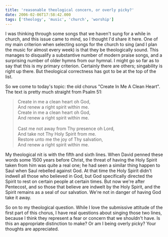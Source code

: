 ```yaml
---
title: 'reasonable theological concern, or overly picky?'
date: 2006-02-06T17:58:42.000
tags: ['theology', 'music', 'church', 'worship']
---
```


I was thinking through some songs that we haven't sung for a while in church, and this issue came to mind, so I thought I'd share it here. One of my main criterion when selecting songs for the church to sing (and I plan the music for almost every week) is that they be theologically sound. This manages to disqualify a substantive number of modern praise songs, and a surprising number of older hymns from our hymnal. I might go so far as to say that this is my primary criterion. Certainly there are others; singability is right up there. But theological correctness has got to be at the top of the list.

So we come to today's topic: the old chorus "Create In Me A Clean Heart". The text is pretty much straight from Psalm 51:

> Create in me a clean heart oh God,  
> And renew a right spirit within me.  
> Create in me a clean heart oh God,  
> And renew a right spirit within me.  
> <br/>
> Cast me not away from Thy presence oh Lord,  
> And take not Thy Holy Spirit from me.  
> Restore unto me the joy of Thy salvation,  
> And renew a right spirit within me.

My theological nit is with the fifth and sixth lines. When David penned these words some 1500 years before Christ, the threat of having the Holy Spirit taken from him was quite a real one; he had seen a similar thing happen to Saul when Saul rebelled against God. At that time the Holy Spirit didn't indwell all those who believed in God, but God specifically directed the Spirit to rest on certain people at certain times. But now we're after Pentecost, and so those that believe are indwelt by the Holy Spirit, and the Spirit remains as a seal of our salvation. We're not in danger of having God take it away.

So on to my theological question. While I love the submissive attitude of the first part of this chorus, I have real questions about singing those two lines, because I think they represent a fear or concern that we shouldn't have. Is this an appropriate distinction to make? Or am I being overly picky? Your thoughts are appreciated.
